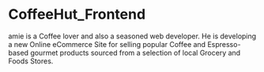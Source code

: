 # CoffeeHut_Frontend
amie is a Coffee lover and also a seasoned web developer. He is developing a new Online eCommerce Site for selling popular Coffee and Espresso-based gourmet products sourced from a selection of local Grocery and Foods Stores.
